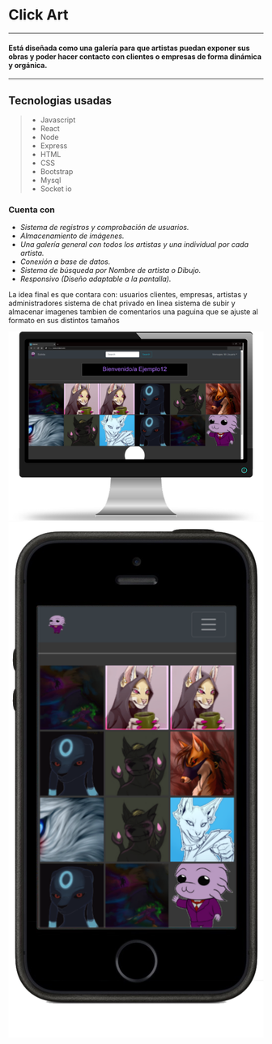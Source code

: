 # Click Art

---

#### Está diseñada como una galería para que artistas puedan exponer sus obras y poder hacer contacto con clientes o empresas de forma dinámica y orgánica.

---

## Tecnologias usadas

> - Javascript
> - React
> - Node
> - Express
> - HTML
> - CSS
> - Bootstrap
> - Mysql
> - Socket io

### Cuenta con

- _Sistema de registros y comprobación de usuarios._
- _Almacenamiento de imágenes._
- _Una galería general con todos los artistas y una individual por cada artista._
- _Conexión a base de datos._
- _Sistema de búsqueda por Nombre de artista o Dibujo._
- _Responsivo (Diseño adaptable a la pantalla)._

La idea final es que contara con:
usuarios clientes, empresas, artistas y administradores
sistema de chat privado en linea
sistema de subir y almacenar imagenes
tambien de comentarios
una paguina que se ajuste al formato en sus distintos tamaños

![Vistas](/Preview/PrincipalEscritorio.png)
![Vistas](/Preview/VistaPrincipalMovil.png)
